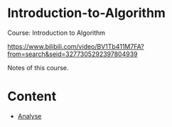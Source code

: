 # Introduction-to-Algorithm

Course: Introduction to Algorithm

https://www.bilibili.com/video/BV1Tb411M7FA?from=search&seid=3277305292397804939

Notes of this course.

# Content
- [Analyse](Analyse/Analyse.md)
